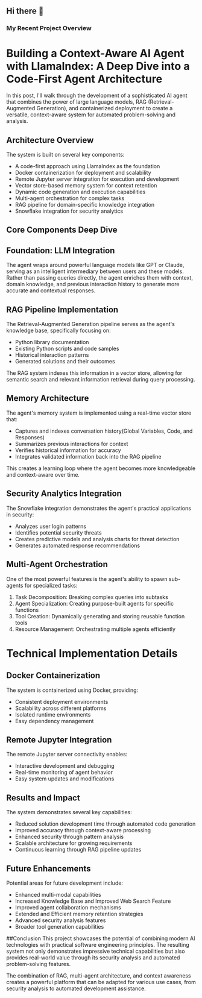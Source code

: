 ## Hi there 👋

<!--
**ssathya30/ssathya30** is a ✨ _special_ ✨ repository because its `README.md` (this file) appears on your GitHub profile.

Here are some ideas to get you started:

- 🔭 I’m currently working on ...
- 🌱 I’m currently learning ...
- 👯 I’m looking to collaborate on ...
- 🤔 I’m looking for help with ...
- 💬 Ask me about ...
- 📫 How to reach me: ...
- 😄 Pronouns: ...
- ⚡ Fun fact: ...
-->
### My Recent Project Overview


# Building a Context-Aware AI Agent with LlamaIndex: A Deep Dive into a Code-First Agent Architecture

In this post, I'll walk through the development of a sophisticated AI agent that combines the power of large language models, RAG (Retrieval-Augmented Generation), and containerized deployment to create a versatile, context-aware system for automated problem-solving and analysis.

## Architecture Overview

The system is built on several key components:
- A code-first approach using LlamaIndex as the foundation
- Docker containerization for deployment and scalability
- Remote Jupyter server integration for execution and development
- Vector store-based memory system for context retention
- Dynamic code generation and execution capabilities
- Multi-agent orchestration for complex tasks
- RAG pipeline for domain-specific knowledge integration
- Snowflake integration for security analytics

## Core Components Deep Dive

## Foundation: LLM Integration
The agent wraps around powerful language models like GPT or Claude, serving as an intelligent intermediary between users and these models. Rather than passing queries directly, the agent enriches them with context, domain knowledge, and previous interaction history to generate more accurate and contextual responses.

## RAG Pipeline Implementation
The Retrieval-Augmented Generation pipeline serves as the agent's knowledge base, specifically focusing on:
- Python library documentation
- Existing Python scripts and code samples
- Historical interaction patterns
- Generated solutions and their outcomes

The RAG system indexes this information in a vector store, allowing for semantic search and relevant information retrieval during query processing.

## Memory Architecture
The agent's memory system is implemented using a real-time vector store that:
- Captures and indexes conversation history(Global Variables, Code, and Responses)
- Summarizes previous interactions for context
- Verifies historical information for accuracy
- Integrates validated information back into the RAG pipeline

This creates a learning loop where the agent becomes more knowledgeable and context-aware over time.

## Security Analytics Integration
The Snowflake integration demonstrates the agent's practical applications in security:
- Analyzes user login patterns
- Identifies potential security threats
- Creates predictive models and analysis charts for threat detection
- Generates automated response recommendations

## Multi-Agent Orchestration
One of the most powerful features is the agent's ability to spawn sub-agents for specialized tasks:
1. Task Decomposition: Breaking complex queries into subtasks
2. Agent Specialization: Creating purpose-built agents for specific functions
3. Tool Creation: Dynamically generating and storing reusable function tools
4. Resource Management: Orchestrating multiple agents efficiently

# Technical Implementation Details

## Docker Containerization
The system is containerized using Docker, providing:
- Consistent deployment environments
- Scalability across different platforms
- Isolated runtime environments
- Easy dependency management

## Remote Jupyter Integration
The remote Jupyter server connectivity enables:
- Interactive development and debugging
- Real-time monitoring of agent behavior
- Easy system updates and modifications


## Results and Impact

The system demonstrates several key capabilities:
- Reduced solution development time through automated code generation
- Improved accuracy through context-aware processing
- Enhanced security through pattern analysis
- Scalable architecture for growing requirements
- Continuous learning through RAG pipeline updates

## Future Enhancements

Potential areas for future development include:
- Enhanced multi-modal capabilities
- Increased Knowledge Base and Improved Web Search Feature
- Improved agent collaboration mechanisms
- Extended and Efficient memory retention strategies
- Advanced security analysis features
- Broader tool generation capabilities

##Conclusion
This project showcases the potential of combining modern AI technologies with practical software engineering principles. The resulting system not only demonstrates impressive technical capabilities but also provides real-world value through its security analysis and automated problem-solving features.

The combination of RAG, multi-agent architecture, and context awareness creates a powerful platform that can be adapted for various use cases, from security analysis to automated development assistance.


